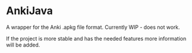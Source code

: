 # AnkiJava

A wrapper for the Anki .apkg file format. Currently WIP - does not work.

If the project is more stable and has the needed features more information will be added.
